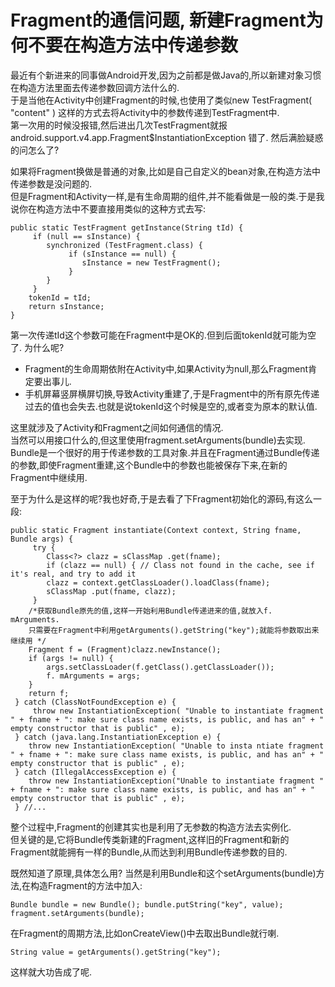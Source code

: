 # Fragment的通信问题, 新建Fragment为何不要在构造方法中传递参数 #

最近有个新进来的同事做Android开发,因为之前都是做Java的,所以新建对象习惯在构造方法里面去传递参数回调方法什么的.  
于是当他在Activity中创建Fragment的时候,也使用了类似new TestFragment( "content" ) 这样的方式去将Activity中的参数传递到TestFragment中.  
 第一次用的时候没报错,然后进出几次TestFragment就报android.support.v4.app.Fragment$InstantiationException 错了. 然后满脸疑惑的问怎么了? 


如果将Fragment换做是普通的对象,比如是自己自定义的bean对象,在构造方法中传递参数是没问题的.  
但是Fragment和Activity一样,是有生命周期的组件,并不能看做是一般的类.于是我说你在构造方法中不要直接用类似的这种方式去写:  

	public static TestFragment getInstance(String tId) {
		 if (null == sInstance) { 
			synchronized (TestFragment.class) {
				 if (sInstance == null) { 
					sInstance = new TestFragment(); 
				 }
			}
		 } 
		tokenId = tId;  
		return sInstance;
	}
第一次传递tId这个参数可能在Fragment中是OK的.但到后面tokenId就可能为空了. 为什么呢?   


- Fragment的生命周期依附在Activity中,如果Activity为null,那么Fragment肯定要出事儿.   
- 手机屏幕竖屏横屏切换,导致Activity重建了,于是Fragment中的所有原先传递过去的值也会失去.也就是说tokenId这个时候是空的,或者变为原本的默认值.


这里就涉及了Activity和Fragment之间如何通信的情况.  
当然可以用接口什么的,但这里使用fragment.setArguments(bundle)去实现.   
Bundle是一个很好的用于传递参数的工具对象.并且在Fragment通过Bundle传递的参数,即使Fragment重建,这个Bundle中的参数也能被保存下来,在新的Fragment中继续用.

至于为什么是这样的呢?我也好奇,于是去看了下Fragment初始化的源码,有这么一段:

	public static Fragment instantiate(Context context, String fname, Bundle args) {
		 try {
			Class<?> clazz = sClassMap .get(fname);
			if (clazz == null) { // Class not found in the cache, see if it's real, and try to add it 
			clazz = context.getClassLoader().loadClass(fname);
			sClassMap .put(fname, clazz);
		 }
		/*获取Bundle原先的值,这样一开始利用Bundle传递进来的值,就放入f. mArguments. 
		只需要在Fragment中利用getArguments().getString("key");就能将参数取出来继续用 */
		Fragment f = (Fragment)clazz.newInstance(); 
		if (args != null) {
			args.setClassLoader(f.getClass().getClassLoader());
			f. mArguments = args; 
		}
		return f;
	 } catch (ClassNotFoundException e) {
		 throw new InstantiationException( "Unable to instantiate fragment " + fname + ": make sure class name exists, is public, and has an" + " empty constructor that is public" , e);
	 } catch (java.lang.InstantiationException e) {
		throw new InstantiationException( "Unable to insta ntiate fragment " + fname + ": make sure class name exists, is public, and has an" + " empty constructor that is public" , e); 
	 } catch (IllegalAccessException e) { 
		throw new InstantiationException("Unable to instantiate fragment " + fname + ": make sure class name exists, is public, and has an" + " empty constructor that is public" , e); 
	 } //...

整个过程中,Fragment的创建其实也是利用了无参数的构造方法去实例化.  
但关键的是,它将Bundle传类新建的Fragment,这样旧的Fragment和新的Fragment就能拥有一样的Bundle,从而达到利用Bundle传递参数的目的.

既然知道了原理,具体怎么用? 当然是利用Bundle和这个setArguments(bundle)方法,在构造Fragment的方法中加入:

	Bundle bundle = new Bundle(); bundle.putString("key", value); fragment.setArguments(bundle);


在Fragment的周期方法,比如onCreateView()中去取出Bundle就行喇.

	String value = getArguments().getString("key");

这样就大功告成了呢.
